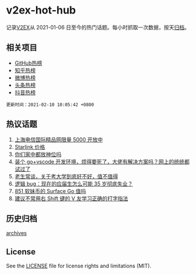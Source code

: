 # v2ex-hot-hub

 记录[V2EX](https://www.v2ex.com/)从 2021-01-06 日至今的热门话题。每小时抓取一次数据，按天[归档](archives)。
 
 ## 相关项目

- [GitHub热榜](https://github.com/lonnyzhang423/github-hot-hub)
- [知乎热榜](https://github.com/lonnyzhang423/zhihu-hot-hub)
- [微博热榜](https://github.com/lonnyzhang423/weibo-hot-hub)
- [头条热榜](https://github.com/lonnyzhang423/toutiao-hot-hub)
- [抖音热榜](https://github.com/lonnyzhang423/douyin-hot-hub)


 `更新时间：2021-02-10 10:05:42 +0800`

## 热议话题

1. [上海电信国际精品网限量 5000 开放中](https://www.v2ex.com/t/752583)
1. [Starlink 价格](https://www.v2ex.com/t/752575)
1. [你们家中都放神位吗](https://www.v2ex.com/t/752568)
1. [装个 go+vscode 开发环境，烦得要死了，大佬有解决方案吗？网上的统统都试过了](https://www.v2ex.com/t/752555)
1. [老生常谈，关于考大学到底好不好，值不值得](https://www.v2ex.com/t/752716)
1. [逻辑 bug：现在的应届生怎么可能 35 岁彻底失业？](https://www.v2ex.com/t/752593)
1. [851 软妹币的 Surface Go 值吗](https://www.v2ex.com/t/752585)
1. [建议不常用右 Shift 键的 V 友学习正确的打字指法](https://www.v2ex.com/t/752598)

## 历史归档

[archives](archives)

## License

See the [LICENSE](LICENSE) file for license rights and limitations (MIT).
